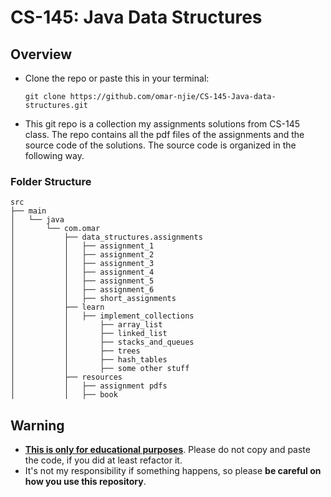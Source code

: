 # CS-145: Java Data Structures

## Overview

* Clone the repo or paste this in your terminal:

  ```
  git clone https://github.com/omar-njie/CS-145-Java-data-structures.git
  ```
* This git repo is a collection my assignments solutions from CS-145 class. The repo contains all the pdf
  files of the assignments and the source code of the solutions. The source code is organized in the following way.

### Folder Structure

```
src
├── main
│   └── java
│       └── com.omar
│           ├── data_structures.assignments
│           │   ├── assignment_1
│           │   ├── assignment_2
│           │   ├── assignment_3
│           │   ├── assignment_4
│           │   ├── assignment_5
│           │   ├── assignment_6
│           │   ├── short_assignments
│           ├── learn
│           │   ├── implement_collections
│           │       ├── array_list
│           │       ├── linked_list
│           │       ├── stacks_and_queues
│           │       ├── trees
│           │       ├── hash_tables
│           │       ├── some other stuff
│           ├── resources
│           │   ├── assignment pdfs
│           │   ├── book
```

## Warning

* <u>**This is only for educational purposes**</u>. Please do not copy and paste the code, if you did at least refactor it.
* It's not my responsibility if something happens, so please **be careful on how you use this repository**.
